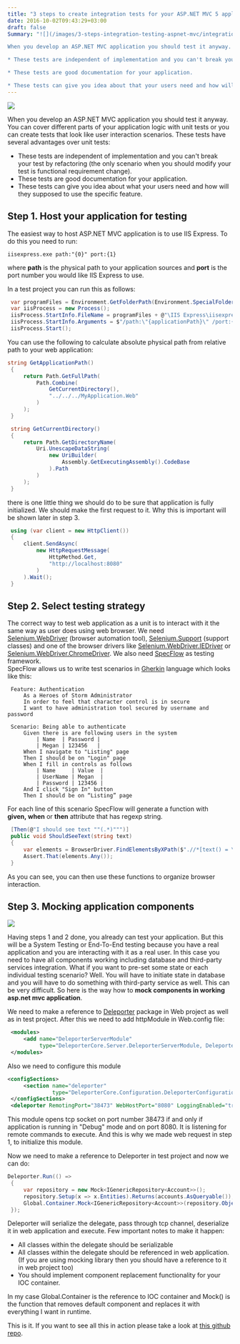 ```yaml
---
title: "3 steps to create integration tests for your ASP.NET MVC 5 application"
date: 2016-10-02T09:43:29+03:00
draft: false
Summary: "![](/images/3-steps-integration-testing-aspnet-mvc/integration-testing-mock-component.png)

When you develop an ASP.NET MVC application you should test it anyway. You can cover different parts of your application logic with unit tests or you can create tests that look like user interaction scenarios. These tests have several advantages over unit tests:

* These tests are independent of implementation and you can't break your test by refactoring (the only scenario when you should modify your test is functional requirement change).

* These tests are good documentation for your application.

* These tests can give you idea about that your users need and how will they supposed to use concrete feature."
---
```


![](/images/3-steps-integration-testing-aspnet-mvc/Integration-testing-1.jpg)

When you develop an ASP.NET MVC application you should test it anyway. You can cover different parts of your application logic with unit tests or you can create tests that look like user interaction scenarios. These tests have several advantages over unit tests:

*   These tests are independent of implementation and you can't break your test by refactoring (the only scenario when you should modify your test is functional requirement change).
*   These tests are good documentation for your application.
*   These tests can give you idea about what your users need and how will they supposed to use the specific feature.

## Step 1\. Host your application for testing

The easiest way to host ASP.NET MVC application is to use IIS Express. To do this you need to run:

```
iisexpress.exe path:"{0}" port:{1}
```

where **path** is the physical path to your application sources and **port** is the port number you would like IIS Express to use. 

In a test project you can run this as follows:

``` csharp
 var programFiles = Environment.GetFolderPath(Environment.SpecialFolder.ProgramFiles);
 var iisProcess = new Process();
 iisProcess.StartInfo.FileName = programFiles + @"\IIS Express\iisexpress.exe";
 iisProcess.StartInfo.Arguments = $"/path:\"{applicationPath}\" /port:{8080}";
 iisProcess.Start();
```

You can use the following to calculate absolute physical path from relative path to your web application:

``` csharp
string GetApplicationPath()
 {
     return Path.GetFullPath(
         Path.Combine(
             GetCurrentDirectory(), 
             "../../../MyApplication.Web"
         )
     );
 }

 string GetCurrentDirectory()
 {
     return Path.GetDirectoryName(
         Uri.UnescapeDataString(
             new UriBuilder(
                 Assembly.GetExecutingAssembly().CodeBase
             ).Path
         )
     );
 }
 ```

there is one little thing we should do to be sure that application is fully initialized. We should make the first request to it. Why this is important will be shown later in step 3.

``` csharp
 using (var client = new HttpClient())
 {
     client.SendAsync(
         new HttpRequestMessage(
             HttpMethod.Get, 
             "http://localhost:8080"
         )
     ).Wait();
 }
```

## Step 2\. Select testing strategy

The correct way to test web application as a unit is to interact with it the same way as user does using web browser. We need [Selenium.WebDriver](https://www.nuget.org/packages/Selenium.WebDriver/) (browser automation tool), [Selenium.Support](https://www.nuget.org/packages/Selenium.Support/) (support classes) and one of the browser drivers like [Selenium.WebDriver.IEDriver](https://www.nuget.org/packages/Selenium.WebDriver.IEDriver/) or [Selenium.WebDriver.ChromeDriver](https://www.nuget.org/packages/Selenium.WebDriver.ChromeDriver/). We also need [SpecFlow](https://www.nuget.org/packages/SpecFlow/) as testing framework.   
SpecFlow allows us to write test scenarios in [Gherkin](https://en.wikipedia.org/wiki/Cucumber_(software)) language which looks like this:

``` gherkin
 Feature: Authentication
     As a Heroes of Storm Administrator
     In order to feel that character control is in secure
     I want to have administration tool secured by username and password

 Scenario: Being able to authenticate
     Given there is are following users in the system
         | Name  | Password |
         | Megan | 123456   |
     When I navigate to "Listing" page
     Then I should be on "Login" page
     When I fill in controls as follows
         | Name     | Value  |
         | UserName | Megan  |
         | Password | 123456 |
     And I click "Sign In" button
     Then I should be on “Listing” page
```

For each line of this scenario SpecFlow will generate a function with **given, when** or **then** attribute that has regexp string. 

``` csharp
 [Then(@"I should see text ""(.*)""")]
 public void ShouldSeeText(string text)
 {
     var elements = BrowserDriver.FindElementsByXPath($".//*[text() = \"{text}\"]");
     Assert.That(elements.Any());
 }
 ```

As you can see, you can then use these functions to organize browser interaction.

## Step 3\. Mocking application components

![](/images/3-steps-integration-testing-aspnet-mvc/integration-testing-mock-component.png)

Having steps 1 and 2 done, you already can test your application. But this will be a System Testing or End-To-End testing because you have a real application and you are interacting with it as a real user. In this case you need to have all components working including database and third-party services integration. What if you want to pre-set some state or each individual testing scenario? Well. You will have to initiate state in database and you will have to do something with third-party service as well. This can be very difficult. So here is the way how to **mock components in working asp.net mvc application**.

We need to make a reference to [Deleporter](https://www.nuget.org/packages/Deleporter/) package in Web project as well as in test project. After this we need to add httpModule in Web.config file:

``` xml
 <modules>
     <add name="DeleporterServerModule" 
          type="DeleporterCore.Server.DeleporterServerModule, Deleporter" />
 </modules>
 ```

Also we need to configure this module

``` xml
<configSections>
     <section name="deleporter" 
              type="DeleporterCore.Configuration.DeleporterConfigurationSection, Deleporter"/>
 </configSections>
 <deleporter RemotingPort="38473" WebHostPort="8080" LoggingEnabled="true" />
```

This module opens tcp socket on port number 38473 if and only if application is running in "Debug" mode and on port 8080\. It is listening for remote commands to execute. And this is why we made web request in step 1, to initialize this module.

Now we need to make a reference to Deleporter in test project and now we can do:

``` csharp 
Deleporter.Run(() =>
 {
     var repository = new Mock<IGenericRepository<Account>>();
     repository.Setup(x => x.Entities).Returns(accounts.AsQueryable());
     Global.Container.Mock<IGenericRepository<Account>>(repository.Object);
 });
```

Deleporter will serialize the delegate, pass through tcp channel, deserialize it in web application and execute. Few important notes to make it happen:

*   All classes within the delegate should be serializable
*   All classes within the delegate should be referenced in web application. (If you are using mocking library then you should have a reference to it in web project too)
*   You should implement component replacement functionality for your IOC container.

In my case Global.Container is the reference to IOC container and Mock<T>() is the function that removes default component and replaces it with everything I want in runtime.

This is it. If you want to see all this in action please take a look at [this github repo](https://github.com/lAnubisl/WebApplicationsDevelopmentLessons/tree/master/Lesson%2019%20-%20Testing/Integration%20testing/ASP.NET%20MVC).